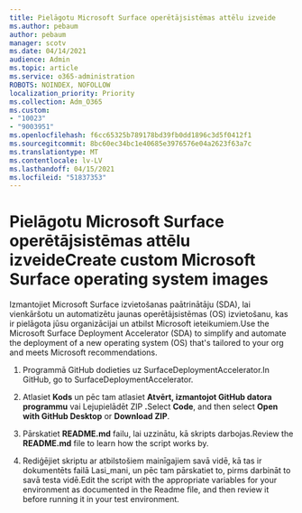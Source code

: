 ```yaml
---
title: Pielāgotu Microsoft Surface operētājsistēmas attēlu izveide
ms.author: pebaum
author: pebaum
manager: scotv
ms.date: 04/14/2021
audience: Admin
ms.topic: article
ms.service: o365-administration
ROBOTS: NOINDEX, NOFOLLOW
localization_priority: Priority
ms.collection: Adm_O365
ms.custom:
- "10023"
- "9003951"
ms.openlocfilehash: f6cc65325b789178bd39fb0dd1896c3d5f0412f1
ms.sourcegitcommit: 8bc60ec34bc1e40685e3976576e04a2623f63a7c
ms.translationtype: MT
ms.contentlocale: lv-LV
ms.lasthandoff: 04/15/2021
ms.locfileid: "51837353"
---
```

# <a name="create-custom-microsoft-surface-operating-system-images"></a><span data-ttu-id="1c37c-102">Pielāgotu Microsoft Surface operētājsistēmas attēlu izveide</span><span class="sxs-lookup"><span data-stu-id="1c37c-102">Create custom Microsoft Surface operating system images</span></span>

<span data-ttu-id="1c37c-103">Izmantojiet Microsoft Surface izvietošanas paātrinātāju (SDA), lai vienkāršotu un automatizētu jaunas operētājsistēmas (OS) izvietošanu, kas ir pielāgota jūsu organizācijai un atbilst Microsoft ieteikumiem.</span><span class="sxs-lookup"><span data-stu-id="1c37c-103">Use the Microsoft Surface Deployment Accelerator (SDA) to simplify and automate the deployment of a new operating system (OS) that's tailored to your org and meets Microsoft recommendations.</span></span>

1. <span data-ttu-id="1c37c-104">Programmā GitHub dodieties uz SurfaceDeploymentAccelerator.</span><span class="sxs-lookup"><span data-stu-id="1c37c-104">In GitHub, go to SurfaceDeploymentAccelerator.</span></span>

1. <span data-ttu-id="1c37c-105">Atlasiet **Kods** un pēc tam atlasiet **Atvērt, izmantojot GitHub datora programmu** vai Lejupielādēt ZIP **.**</span><span class="sxs-lookup"><span data-stu-id="1c37c-105">Select **Code**, and then select **Open with GitHub Desktop** or **Download ZIP**.</span></span>

1. <span data-ttu-id="1c37c-106">Pārskatiet **README.md** failu, lai uzzinātu, kā skripts darbojas.</span><span class="sxs-lookup"><span data-stu-id="1c37c-106">Review the **README.md** file to learn how the script works by.</span></span>

1. <span data-ttu-id="1c37c-107">Rediģējiet skriptu ar atbilstošiem mainīgajiem savā vidē, kā tas ir dokumentēts failā Lasi_mani, un pēc tam pārskatiet to, pirms darbināt to savā testa vidē.</span><span class="sxs-lookup"><span data-stu-id="1c37c-107">Edit the script with the appropriate variables for your environment as documented in the Readme file, and then review it before running it in your test environment.</span></span>
